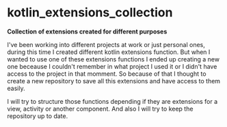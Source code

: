 # kotlin_extensions_collection
**Collection of extensions created for different purposes** 

I've been working into different projects at work or just personal ones, during this time I created different kotlin extensions function. But when I wanted to use one of these extensions functions I ended up creating a new one beceause I couldn't remember in what project I used it or I didn't have access to the project in that momment. So because of that I thought to create a new repository to save all this extensions and have access to them easily. 

I will try to structure those functions depending if they are extensions for a view, activity or another component. And also I will try to keep the repository up to date.

